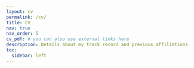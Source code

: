 ```yaml
---
layout: cv
permalink: /cv/
title: CV
nav: true
nav_order: 5
cv_pdf: # you can also use external links here
description: Details about my track record and previous affiliations
toc:
  sidebar: left
---
```

